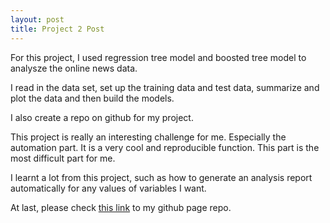 ```yaml
---
layout: post
title: Project 2 Post
---
```

 
For this project, I used regression tree model and boosted tree model to analysze the online news data.       

I read in the data set, set up the training data and test data, summarize and plot the data and then build the models.      

I also create a repo on github for my project.     
 
This project is really an interesting challenge for me. Especially the automation part. It is a very cool and reproducible function. This part is the most difficult part for me.     

I learnt a lot from this project, such as how to generate an analysis report automatically for any values of variables I want.    

At last, please check [this link](https://yuminbwu.github.io/project2/) to my github page repo.      


